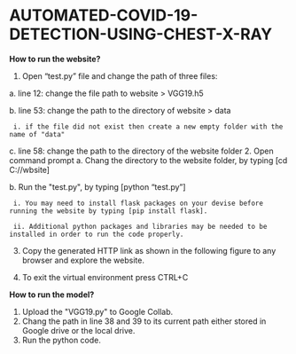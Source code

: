 # AUTOMATED-COVID-19-DETECTION-USING-CHEST-X-RAY

**How to run the website?**
1. Open “test.py” file and change the path of three files:
  
  a. line 12: change the file path to website > VGG19.h5
  
  b. line 53: change the path to the directory of website > data
     
     
     i. if the file did not exist then create a new empty folder with the name of "data"
  
  c. line 58: change the path to the directory of the website folder
2. Open command prompt
  a. Chang the directory to the website folder, by typing [cd C:/<path>/wbsite]
  
  b. Run the "test.py", by typing [python “test.py”]
     
     i. You may need to install flask packages on your devise before running the website by typing [pip install flask].
     
     ii. Additional python packages and libraries may be needed to be installed in order to run the code properly.

3. Copy the generated HTTP link as shown in the following figure to any browser and explore the website.


4. To exit the virtual environment press CTRL+C

**How to run the model?**
1. Upload the "VGG19.py" to Google Collab.
2. Chang the path in line 38 and 39 to its current path either stored in Google drive or the local drive.
3. Run the python code.
